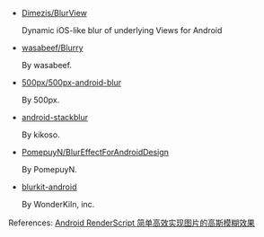- [Dimezis/BlurView](https://github.com/Dimezis/BlurView)

  Dynamic iOS-like blur of underlying Views for Android

- [wasabeef/Blurry](https://github.com/wasabeef/Blurry)

  By wasabeef.

- [500px/500px-android-blur](https://github.com/500px/500px-android-blur)

  By 500px.

- [android-stackblur](https://github.com/kikoso/android-stackblur)

  By kikoso.

- [PomepuyN/BlurEffectForAndroidDesign](https://github.com/PomepuyN/BlurEffectForAndroidDesign)

  By PomepuyN.
  
- [blurkit-android](https://github.com/wonderkiln/blurkit-android)

  By WonderKiln, inc.

References: [Android RenderScript 简单高效实现图片的高斯模糊效果](http://yifeng.studio/2016/10/20/android-renderscript-blur/)
